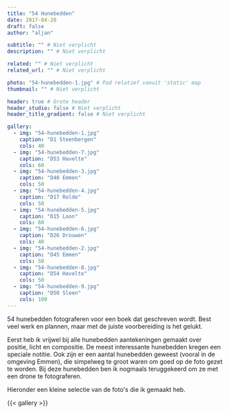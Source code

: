 ```yaml
---
title: "54 Hunebedden"
date: 2017-04-28
draft: false
author: "aljan"

subtitle: "" # Niet verplicht
description: "" # Niet verplicht

related: "" # Niet verplicht
related_url: "" # Niet verplicht

photo: "54-hunebedden-1.jpg" # Pad relatief vanuit 'static' map
thumbnail: "" # Niet verplicht

header: true # Grote header
header_studio: false # Niet verplicht
header_title_gradient: false # Niet verplicht

gallery:
  - img: "54-hunebedden-1.jpg"
    caption: "D1 Steenbergen"
    cols: 40
  - img: "54-hunebedden-7.jpg"
    caption: "D53 Havelte"
    cols: 60
  - img: "54-hunebedden-3.jpg"
    caption: "D40 Emmen"
    cols: 50
  - img: "54-hunebedden-4.jpg"
    caption: "D17 Rolde"
    cols: 50
  - img: "54-hunebedden-5.jpg"
    caption: "D15 Loon"
    cols: 60
  - img: "54-hunebedden-6.jpg"
    caption: "D26 Drouwen"
    cols: 40
  - img: "54-hunebedden-2.jpg"
    caption: "D45 Emmen"
    cols: 50
  - img: "54-hunebedden-8.jpg"
    caption: "D54 Havelte"
    cols: 50
  - img: "54-hunebedden-9.jpg"
    caption: "D50 Sleen"
    cols: 100
---
```


54 hunebedden fotograferen voor een boek dat geschreven wordt. Best veel werk en plannen, maar met de juiste voorbereiding is het gelukt.

Eerst heb ik vrijwel bij alle hunebedden aantekeningen gemaakt over positie, licht en compositie. De meest interessante hunebedden kregen een speciale notitie. Ook zijn er een aantal hunebedden geweest (vooral in de omgeving Emmen), die simpelweg te groot waren om goed op de foto gezet te worden. Bij deze hunebedden ben ik nogmaals teruggekeerd om ze met een drone te fotograferen.

Hieronder een kleine selectie van de foto's die ik gemaakt heb.

{{< gallery >}}
